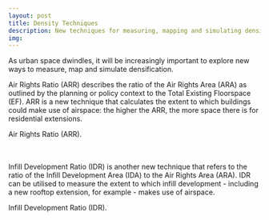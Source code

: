 ```yaml
---
layout: post
title: Density Techniques
description: New techniques for measuring, mapping and simulating density
img:
---
```


As urban space dwindles, it will be increasingly important to explore new ways to measure, map and simulate densification. 

Air Rights Ratio (ARR) describes the ratio of the Air Rights Area (ARA) as outlined by the planning or policy context to the Total Existing Floorspace (EF). ARR is a new technique that calculates the extent to which buildings could make use of airspace: the higher the ARR, the more space there is for residential extensions. 

<div class="col">
	<img class="col" src="{{ site.baseurl }}/img/formula_for_the_air_rights_ratio_arr_portfolio.png" alt="" title=""/>
</div>

<div class="col three caption">
	Air Rights Ratio (ARR).
</div>

<br>
<br>

Infill Development Ratio (IDR) is another new technique that refers to the ratio of the Infill Development Area (IDA) to the Air Rights Area (ARA). IDR can be utilised to measure the extent to which infill development - including a new rooftop extension, for example - makes use of airspace.

<div class="col">
	<img class="col" src="{{ site.baseurl }}/img/formula_for_the_infill_development_ratio_idr_portfolio.png" alt="" title=""/>
</div>

<div class="col three caption">
	Infill Development Ratio (IDR).
</div>
